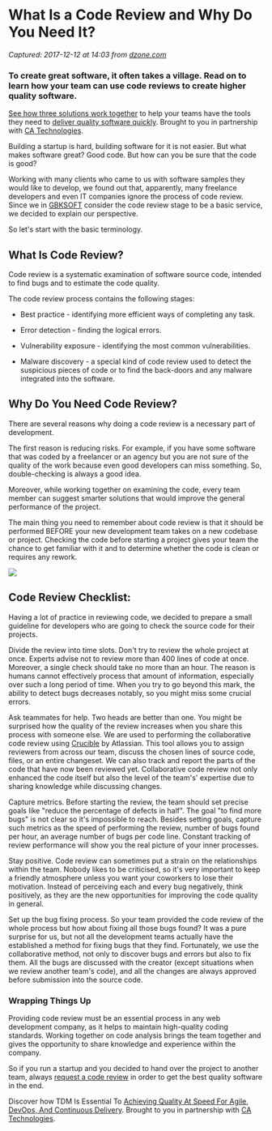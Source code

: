 # What Is a Code Review and Why Do You Need It?

_Captured: 2017-12-12 at 14:03 from [dzone.com](https://dzone.com/articles/what-is-code-review-and-why-do-you-need-it?edition=342131&utm_source=Zone%20Newsletter&utm_medium=email&utm_campaign=agile%202017-12-12)_

### To create great software, it often takes a village. Read on to learn how your team can use code reviews to create higher quality software.

[See how three solutions work together](https://dzone.com/go?i=204124&u=https%3A%2F%2Fad.doubleclick.net%2Fddm%2Ftrackclk%2FN6040.130331DZONE%2FB11226848.150413346%3Bdc_trk_aid%3D321098505%3Bdc_trk_cid%3D81553809%3Bdc_lat%3D%3Bdc_rdid%3D%3Btag_for_child_directed_treatment%3D) to help your teams have the tools they need to [deliver quality software quickly](https://dzone.com/go?i=204124&u=https%3A%2F%2Fad.doubleclick.net%2Fddm%2Ftrackclk%2FN6040.130331DZONE%2FB11226848.150123399%3Bdc_trk_aid%3D321096583%3Bdc_trk_cid%3D81552442%3Bdc_lat%3D%3Bdc_rdid%3D%3Btag_for_child_directed_treatment%3D). Brought to you in partnership with [CA Technologies](https://dzone.com/go?i=204124&u=https%3A%2F%2Fad.doubleclick.net%2Fddm%2Ftrackclk%2FN6040.130331DZONE%2FB11226848.150413346%3Bdc_trk_aid%3D321098505%3Bdc_trk_cid%3D81553809%3Bdc_lat%3D%3Bdc_rdid%3D%3Btag_for_child_directed_treatment%3D).

Building a startup is hard, building software for it is not easier. But what makes software great? Good code. But how can you be sure that the code is good?

Working with many clients who came to us with software samples they would like to develop, we found out that, apparently, many freelance developers and even IT companies ignore the process of code review. Since we in [GBKSOFT](http://gbksoft.com/?utm_source=dzone.com&utm_medium=referral&utm_campaign=post_link&utm_content=comment) consider the code review stage to be a basic service, we decided to explain our perspective.

So let's start with the basic terminology.

## What Is Code Review?

Code review is a systematic examination of software source code, intended to find bugs and to estimate the code quality.

The code review process contains the following stages:

  * Best practice - identifying more efficient ways of completing any task.

  * Error detection - finding the logical errors.

  * Vulnerability exposure - identifying the most common vulnerabilities.

  * Malware discovery - a special kind of code review used to detect the suspicious pieces of code or to find the back-doors and any malware integrated into the software.

## Why Do You Need Code Review?

There are several reasons why doing a code review is a necessary part of development.

The first reason is reducing risks. For example, if you have some software that was coded by a freelancer or an agency but you are not sure of the quality of the work because even good developers can miss something. So, double-checking is always a good idea.

Moreover, while working together on examining the code, every team member can suggest smarter solutions that would improve the general performance of the project.

The main thing you need to remember about code review is that it should be performed BEFORE your new development team takes on a new codebase or project. Checking the code before starting a project gives your team the chance to get familiar with it and to determine whether the code is clean or requires any rework.

![](https://lh4.googleusercontent.com/OJlmHiSipsKS73H562F5Rc0N7iSmK8m11fdm2XrsPvGXzJYLlPOsRSRIBB6rwgrVgnWjGGfJxgY5acF0WJymjtjGTbBhx-rD-5gN23fG4q8gT0CQKaTHgrs-UkW1sRymBVIaWIA9)

## Code Review Checklist:

Having a lot of practice in reviewing code, we decided to prepare a small guideline for developers who are going to check the source code for their projects.

Divide the review into time slots. Don't try to review the whole project at once. Experts advise not to review more than 400 lines of code at once. Moreover, a single check should take no more than an hour. The reason is humans cannot effectively process that amount of information, especially over such a long period of time. When you try to go beyond this mark, the ability to detect bugs decreases notably, so you might miss some crucial errors.

Ask teammates for help. Two heads are better than one. You might be surprised how the quality of the review increases when you share this process with someone else. We are used to performing the collaborative code review using [Crucible](https://www.atlassian.com/software/crucible) by Atlassian. This tool allows you to assign reviewers from across our team, discuss the chosen lines of source code, files, or an entire changeset. We can also track and report the parts of the code that have now been reviewed yet. Collaborative code review not only enhanced the code itself but also the level of the team's' expertise due to sharing knowledge while discussing changes.

Capture metrics. Before starting the review, the team should set precise goals like "reduce the percentage of defects in half". The goal "to find more bugs" is not clear so it's impossible to reach. Besides setting goals, capture such metrics as the speed of performing the review, number of bugs found per hour, an average number of bugs per code line. Constant tracking of review performance will show you the real picture of your inner processes.

Stay positive. Code review can sometimes put a strain on the relationships within the team. Nobody likes to be criticised, so it's very important to keep a friendly atmosphere unless you want your coworkers to lose their motivation. Instead of perceiving each and every bug negatively, think positively, as they are the new opportunities for improving the code quality in general.

Set up the bug fixing process. So your team provided the code review of the whole process but how about fixing all those bugs found? It was a pure surprise for us, but not all the development teams actually have the established a method for fixing bugs that they find. Fortunately, we use the collaborative method, not only to discover bugs and errors but also to fix them. All the bugs are discussed with the creator (except situations when we review another team's code), and all the changes are always approved before submission into the source code.

### Wrapping Things Up

Providing code review must be an essential process in any web development company, as it helps to maintain high-quality coding standards. Working together on code analysis brings the team together and gives the opportunity to share knowledge and experience within the company.

So if you run a startup and you decided to hand over the project to another team, always [request a code review](http://gbksoft.com/blog/so-do-you-need-a-code-review/?utm_source=dzone.com&utm_medium=referral&utm_campaign=post_link&utm_content=comment) in order to get the best quality software in the end.

Discover how TDM Is Essential To [Achieving Quality At Speed For Agile, DevOps, And Continuous Delivery](https://dzone.com/go?i=204125&u=https%3A%2F%2Fad.doubleclick.net%2Fddm%2Ftrackclk%2FN6040.130331DZONE%2FB11226848.150413345%3Bdc_trk_aid%3D321095198%3Bdc_trk_cid%3D81552443%3Bdc_lat%3D%3Bdc_rdid%3D%3Btag_for_child_directed_treatment%3D). Brought to you in partnership with [CA Technologies](https://dzone.com/go?i=204125&u=https%3A%2F%2Fad.doubleclick.net%2Fddm%2Ftrackclk%2FN6040.130331DZONE%2FB11226848.150413345%3Bdc_trk_aid%3D321095198%3Bdc_trk_cid%3D81552443%3Bdc_lat%3D%3Bdc_rdid%3D%3Btag_for_child_directed_treatment%3D).

